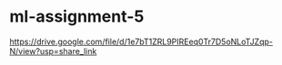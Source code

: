 # ml-assignment-5
https://drive.google.com/file/d/1e7bT1ZRL9PIREeq0Tr7D5oNLoTJZqp-N/view?usp=share_link
